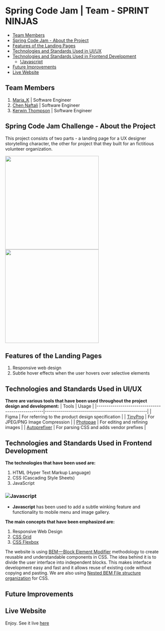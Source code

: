 # Spring Code Jam | Team - SPRINT NINJAS

- [Team Members](#team-members)
- [Spring Code Jam - About the Project](#spring-code-jam-challenge---about-the-project)
- [Features of the Landing Pages](#features-of-the-landing-pages)
- [Technologies and Standards Used in UI/UX](#technologies-and-standards-used-in-frontend-development)
- [Technologies and Standards Used in Frontend Development](#technologies-and-standards-used-in-frontend-development)
  - [!Javascript](#)
- [Future Improvements](#future-improvements)
- [Live Website](#live-website)

## Team Members

1. [Maria_K](https://github.com/#) | Software Engineer
2. [Chen Naftali](https://github.com/#) | Software Engineer
3. [Kerwin Thompson](https://github.com/Kerwindows) | Software Engineer

## Spring Code Jam Challenge - About the Project

This project consists of two parts - a landing page for a UX designer storytelling character, the other for project that they built for an fictitious volunteer organization.

<img src="#" width=300>
<img src="#" width=300>

## Features of the Landing Pages

1. Responsive web design
2. Subtle hover effects when the user hovers over selective elements

## Technologies and Standards Used in UI/UX

**There are various tools that have been used throughout the project design and development:**
| Tools | Usage |
|---------------------------------------------------|---------------------------------------------------|
| Figma | For referring to the product design specification |
| [TinyPng](https://tinypng.com/) | For JPEG/PNG Image Compression |
| [Photopae](https://www.photopea.com/) | For editing and refining images |
| [Autoprefixer](https://autoprefixer.github.io/) | For parsing CSS and adds vendor prefixes |

## Technologies and Standards Used in Frontend Development

**The technologies that have been used are:**

1. HTML (Hyper Text Markup Language)
2. CSS (Cascading Style Sheets)
3. JavaScript

### ![Javascript](https://img.shields.io/badge/JavaScript-323330?style=for-the-badge&logo=javascript&logoColor=F7DF1E)

- **Javascript** has been used to add a subtle winking feature and functionality to mobile menu and image gallery.

**The main concepts that have been emphasized are:**

1. Responsive Web Design
2. [CSS Grid](https://css-tricks.com/snippets/css/complete-guide-grid/)
3. [CSS Flexbox](https://css-tricks.com/snippets/css/a-guide-to-flexbox/)

The website is using [BEM — Block Element Modifier](https://en.bem.info/methodology/quick-start/) methodology to create reusable and understandable components in CSS. The idea behind it is to divide the user interface into independent blocks. This makes interface development easy and fast and it allows reuse of existing code without copying and pasting. We are also using [Nested BEM File structure organization](https://en.bem.info/methodology/filestructure/#nested) for CSS.

## Future Improvements

## Live Website

Enjoy. See it live [here](https://sprint-ninjas.github.io/spring-code-jam/)
